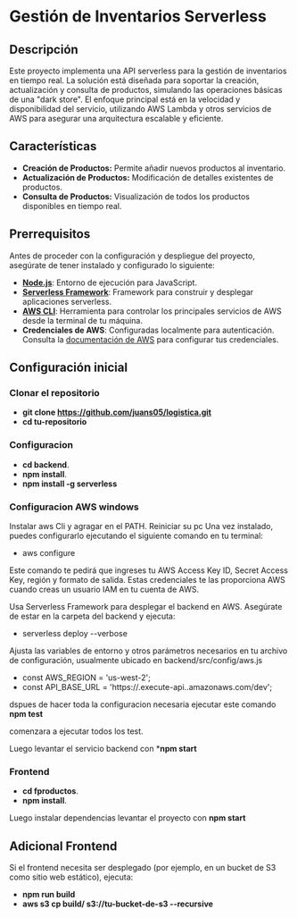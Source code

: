 # Gestión de Inventarios Serverless

## Descripción
Este proyecto implementa una API serverless para la gestión de inventarios en tiempo real. La solución está diseñada para soportar la creación, actualización y consulta de productos, simulando las operaciones básicas de una "dark store". El enfoque principal está en la velocidad y disponibilidad del servicio, utilizando AWS Lambda y otros servicios de AWS para asegurar una arquitectura escalable y eficiente.

## Características
- **Creación de Productos:** Permite añadir nuevos productos al inventario.
- **Actualización de Productos:** Modificación de detalles existentes de productos.
- **Consulta de Productos:** Visualización de todos los productos disponibles en tiempo real.

## Prerrequisitos
Antes de proceder con la configuración y despliegue del proyecto, asegúrate de tener instalado y configurado lo siguiente:

- **[Node.js](https://nodejs.org/)**: Entorno de ejecución para JavaScript.
- **[Serverless Framework](https://www.serverless.com/)**: Framework para construir y desplegar aplicaciones serverless.
- **[AWS CLI](https://aws.amazon.com/cli/)**: Herramienta para controlar los principales servicios de AWS desde la terminal de tu máquina.
- **Credenciales de AWS**: Configuradas localmente para autenticación. Consulta la [documentación de AWS](https://docs.aws.amazon.com/cli/latest/userguide/cli-configure-files.html) para configurar tus credenciales.

## Configuración inicial

### Clonar el repositorio

- **git clone https://github.com/juans05/logistica.git**
- **cd tu-repositorio**


### Configuracion

- **cd backend**.
- **npm install**.
- **npm install -g serverless**

### Configuracion AWS windows
Instalar aws Cli y agragar en el PATH.
Reiniciar su pc
Una vez instalado, puedes configurarlo ejecutando el siguiente comando en tu terminal:
 - aws configure
   
Este comando te pedirá que ingreses tu AWS Access Key ID, Secret Access Key, región y formato de salida. Estas credenciales te las proporciona AWS cuando creas un usuario IAM en tu cuenta de AWS.

Usa Serverless Framework para desplegar el backend en AWS. Asegúrate de estar en la carpeta del backend y ejecuta:
- serverless deploy --verbose

Ajusta las variables de entorno y otros parámetros necesarios en tu archivo de configuración, usualmente ubicado en  backend/src/config/aws.js

- const AWS_REGION = 'us-west-2';
- const API_BASE_URL = 'https://<api-id>.execute-api.<region>.amazonaws.com/dev';

dspues de hacer toda la configuracion necesaria
ejecutar este comando **npm test**

comenzara a ejecutar todos los test.

Luego levantar el servicio backend con ***npm start**

### Frontend 
- **cd fproductos**.
- **npm install**.
  
Luego instalar dependencias levantar el proyecto con **npm start**

## Adicional Frontend
Si el frontend necesita ser desplegado (por ejemplo, en un bucket de S3 como sitio web estático), ejecuta:
 - **npm run build**
 - **aws s3 cp build/ s3://tu-bucket-de-s3 --recursive**
